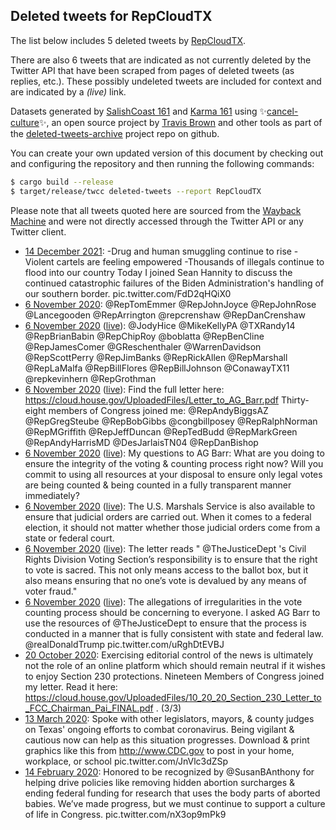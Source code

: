 ## Deleted tweets for RepCloudTX

The list below includes 5 deleted tweets by
[RepCloudTX](https://twitter.com/RepCloudTX).

There are also 6 tweets that are indicated as not currently
deleted by the Twitter API that have been scraped from pages of deleted tweets (as replies, etc.).
These possibly undeleted tweets are included for context and are indicated by a _(live)_ link.


Datasets generated by [SalishCoast 161](https://twitter.com/SalishCoastA) and [Karma 161](https://twitter.com/KarmaOneSixOne)
using ✨[cancel-culture](https://github.com/travisbrown/cancel-culture)✨, an open source project by [Travis Brown](https://twitter.com/travisbrown) 
and other tools as part of the [deleted-tweets-archive](https://github.com/salcoast/deleted-tweets-archive/) project repo on github.

You can create your own updated version of this document by checking out and configuring the
repository and then running the following commands:

```bash
$ cargo build --release
$ target/release/twcc deleted-tweets --report RepCloudTX
```

Please note that all tweets quoted here are sourced from the
[Wayback Machine](https://web.archive.org) and were not directly accessed through the Twitter API or
any Twitter client.

* [14 December 2021](https://web.archive.org/web/20211215000239/https://twitter.com/RepCloudTX/status/1470905824491024388): -Drug and human smuggling continue to rise -Violent cartels are feeling empowered -Thousands of illegals continue to flood into our country  Today I joined Sean Hannity to discuss the continued catastrophic failures of the Biden Administration's handling of our southern border. pic.twitter.com/FdD2qHQiX0
* [ 6 November 2020](https://web.archive.org/web/20201106214908/https://twitter.com/RepCloudTX/status/1324831074644615169): @RepTomEmmer   @RepJohnJoyce   @RepJohnRose   @Lancegooden   @RepArrington  @repcrenshaw  @RepDanCrenshaw
* [ 6 November 2020](https://web.archive.org/web/20201106214908/https://twitter.com/RepCloudTX/status/1324831074644615169) ([live](https://twitter.com/RepCloudTX/status/1324831073801560065)): @JodyHice   @MikeKellyPA   @TXRandy14   @RepBrianBabin   @RepChipRoy   @boblatta   @RepBenCline   @RepJamesComer   @GReschenthaler   @WarrenDavidson   @RepScottPerry   @RepJimBanks   @RepRickAllen   @RepMarshall   @RepLaMalfa   @RepBillFlores   @RepBillJohnson   @ConawayTX11   @repkevinhern   @RepGrothman
* [ 6 November 2020](https://web.archive.org/web/20201106214908/https://twitter.com/RepCloudTX/status/1324831074644615169) ([live](https://twitter.com/RepCloudTX/status/1324831072836820998)): Find the full letter here:  https://cloud.house.gov/UploadedFiles/Letter_to_AG_Barr.pdf   Thirty-eight members of Congress joined me:  @RepAndyBiggsAZ   @RepGregSteube   @RepBobGibbs   @congbillposey   @RepRalphNorman   @RepMGriffith   @RepJeffDuncan   @RepTedBudd   @RepMarkGreen   @RepAndyHarrisMD   @DesJarlaisTN04   @RepDanBishop
* [ 6 November 2020](https://web.archive.org/web/20201106214908/https://twitter.com/RepCloudTX/status/1324831074644615169) ([live](https://twitter.com/RepCloudTX/status/1324831071964401664)): My questions to AG Barr: What are you doing to ensure the integrity of the voting & counting process right now? Will you commit to using all resources at your disposal to ensure only legal votes are being counted & being counted in a fully transparent manner immediately?
* [ 6 November 2020](https://web.archive.org/web/20201106214908/https://twitter.com/RepCloudTX/status/1324831074644615169) ([live](https://twitter.com/RepCloudTX/status/1324831071104651264)): The U.S. Marshals Service is also available to ensure that judicial orders are carried out. When it comes to a federal election, it should not matter whether those judicial orders come from a state or federal court.
* [ 6 November 2020](https://web.archive.org/web/20201106214908/https://twitter.com/RepCloudTX/status/1324831074644615169) ([live](https://twitter.com/RepCloudTX/status/1324831070307651585)): The letter reads " @TheJusticeDept 's Civil Rights Division Voting Section’s responsibility is to ensure that the right to vote is sacred. This not only means access to the ballot box, but it also means ensuring that no one’s vote is devalued by any means of voter fraud."
* [ 6 November 2020](https://web.archive.org/web/20201106214908/https://twitter.com/RepCloudTX/status/1324831074644615169) ([live](https://twitter.com/RepCloudTX/status/1324831068487356416)): The allegations of irregularities in the vote counting process should be concerning to everyone. I asked AG Barr to use the resources of  @TheJusticeDept   to ensure that the process is conducted in a manner that is fully consistent with state and federal law.   @realDonaldTrump  pic.twitter.com/uRghDtEVBJ
* [20 October 2020](https://web.archive.org/web/20201020184231/https://twitter.com/RepCloudTX/status/1318623558579474434): Exercising editorial control of the news is ultimately not the role of an online platform which should remain neutral if it wishes to enjoy Section 230 protections.   Nineteen Members of Congress joined my letter. Read it here:  https://cloud.house.gov/UploadedFiles/10_20_20_Section_230_Letter_to_FCC_Chairman_Pai_FINAL.pdf . (3/3)
* [13 March 2020](https://web.archive.org/web/20200313161421/https://twitter.com/RepCloudTX/status/1238497505471606789): Spoke with other legislators, mayors, & county judges on Texas' ongoing efforts to combat coronavirus.  Being vigilant & cautious now can help as this situation progresses. Download & print graphics like this from  http://www.CDC.gov  to post in your home, workplace, or school pic.twitter.com/JnVlc3dZSp
* [14 February 2020](https://web.archive.org/web/20200214140615/https://twitter.com/RepCloudTX/status/1228317352791552001): Honored to be recognized by  @SusanBAnthony  for helping drive policies like removing hidden abortion surcharges & ending federal funding for research that uses the body parts of aborted babies.  We’ve made progress, but we must continue to support a culture of life in Congress. pic.twitter.com/nX3op9mPk9
